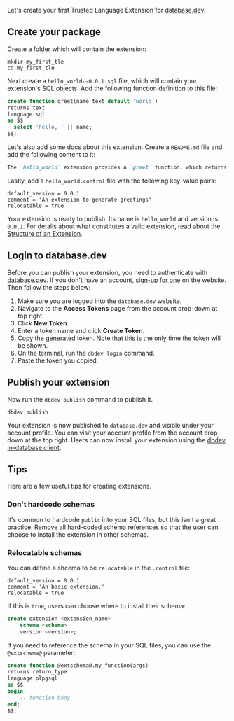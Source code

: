
Let's create your first Trusted Language Extension for [database.dev](https://database.dev).

## Create your package

Create a folder which will contain the extension:

```
mkdir my_first_tle
cd my_first_tle
```

Next create a `hello_world--0.0.1.sql` file, which will contain your extension's SQL objects. Add the following function definition to this file:

```sql
create function greet(name text default 'world')
returns text
language sql
as $$
  select 'hello, ' || name;
$$;
```

Let's also add some docs about this extension. Create a `README.md` file and add the following content to it:

```markdown
The `hello_world` extension provides a `greet` function, which returns a greeting.
```

Lastly, add a `hello_world.control` file with the following key-value pairs:

```
default_version = 0.0.1
comment = 'An extension to generate greetings'
relocatable = true
```

Your extension is ready to publish. Its name is `hello_world` and version is `0.0.1`. For details about what constitutes a valid extension, read about the [Structure of an Extension](extension_structure.md).


## Login to database.dev

Before you can publish your extension, you need to authenticate with [database.dev](https://database.dev/). If you don't have an account, [sign-up for one](https://database.dev/sign-up) on the website. Then follow the steps below:

1. Make sure you are logged into the `database.dev` website.
2. Navigate to the **Access Tokens** page from the account drop-down at top right.
3. Click **New Token**.
4. Enter a token name and click **Create Token**.
5. Copy the generated token. Note that this is the only time the token will be shown.
6. On the terminal, run the `dbdev login` command.
7. Paste the token you copied.

## Publish your extension

Now run the `dbdev publish` command to publish it.

```
dbdev publish
```

Your extension is now published to `database.dev` and visible under your account profile. You can visit your account profile from the account drop-down at the top right. Users can now install your extension using the [dbdev in-database client](install-in-db-client.md).


## Tips

Here are a few useful tips for creating extensions.


### Don't hardcode schemas

It's common to hardcode `public` into your SQL files, but this isn't a great practice. Remove all hard-coded schema references so that the user can choose to install the extension in other schemas.

### Relocatable schemas

You can define a shcema to be `relocatable` in the `.control` file:

```
default_version = 0.0.1
comment = 'An basic extension.'
relocatable = true
```

If this is `true`, users can choose where to install their schema:

```sql
create extension <extension_name>
    schema <schema>
    version <version>;
```

If you need to reference the schema in your SQL files, you can use the `@extschema@` parameter:

```sql
create function @extschema@.my_function(args)
returns return_type
language plpgsql
as $$
begin
    -- function body
end;
$$;
```
